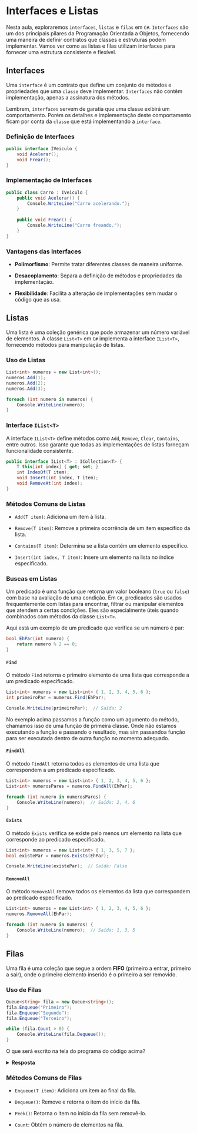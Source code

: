 # Interfaces e Listas

Nesta aula, exploraremos `interfaces`, `listas` e `filas` em `C#`. `Interfaces` são um dos principais pilares da Programação Orientada a Objetos, fornecendo uma maneira de definir contratos que classes e estruturas podem implementar. Vamos ver como as listas e filas utilizam interfaces para fornecer uma estrutura consistente e flexível.

## Interfaces

Uma `interface` é um contrato que define um conjunto de métodos e propriedades que uma `classe` deve implementar. `Interfaces` não contêm implementação, apenas a assinatura dos métodos.

Lembrem, `interfaces` servem de garatia que uma classe exibirá um comportamento. Porém os detalhes e implementação deste comportamento ficam por conta da `classe` que está implementando a `interface`.

### Definição de Interfaces

```csharp
public interface IVeiculo {
    void Acelerar();
    void Frear();
}
```

### Implementação de Interfaces

```csharp
public class Carro : IVeiculo {
    public void Acelerar() {
        Console.WriteLine("Carro acelerando.");
    }
    
    public void Frear() {
        Console.WriteLine("Carro freando.");
    }
}
```

### Vantagens das Interfaces

- **Polimorfismo**: Permite tratar diferentes classes de maneira uniforme.

- **Desacoplamento**: Separa a definição de métodos e propriedades da implementação.

- **Flexibilidade**: Facilita a alteração de implementações sem mudar o código que as usa.

## Listas

Uma lista é uma coleção genérica que pode armazenar um número variável de elementos. A classe `List<T>` em `C#` implementa a interface `IList<T>`, fornecendo métodos para manipulação de listas.

### Uso de Listas

```csharp
List<int> numeros = new List<int>();
numeros.Add(1);
numeros.Add(2);
numeros.Add(3);

foreach (int numero in numeros) {
    Console.WriteLine(numero);
}

```
### Interface `IList<T>`

A interface `IList<T>` define métodos como `Add`, `Remove`, `Clear`, `Contains`, entre outros. Isso garante que todas as implementações de listas forneçam funcionalidade consistente.

```csharp
public interface IList<T> : ICollection<T> {
    T this[int index] { get; set; }
    int IndexOf(T item);
    void Insert(int index, T item);
    void RemoveAt(int index);
}
```

### Métodos Comuns de Listas

- `Add(T item)`: Adiciona um item à lista.

- `Remove(T item)`: Remove a primeira ocorrência de um item específico da lista.

- `Contains(T item)`: Determina se a lista contém um elemento específico.

- `Insert(int index, T item)`: Insere um elemento na lista no índice especificado.

### Buscas em Listas

Um predicado é uma função que retorna um valor booleano (`true` ou `false`) com base na avaliação de uma condição. Em `C#`, predicados são usados frequentemente com listas para encontrar, filtrar ou manipular elementos que atendem a certas condições. Eles são especialmente úteis quando combinados com métodos da classe `List<T>`.

Aqui está um exemplo de um predicado que verifica se um número é par:

```csharp
bool EhPar(int numero) {
    return numero % 2 == 0;
}
```

#### `Find`
O método `Find` retorna o primeiro elemento de uma lista que corresponde a um predicado especificado.

```csharp
List<int> numeros = new List<int> { 1, 2, 3, 4, 5, 6 };
int primeiroPar = numeros.Find(EhPar);

Console.WriteLine(primeiroPar);  // Saída: 2
```

No exemplo acima passamos a função como um agumento do método, chamamos isso de uma função de primeira classe. Onde não estamos executando a função e passando o resultado, mas sim passandoa função para ser executada dentro de outra função no momento adequado.

#### `FindAll`
O método `FindAll` retorna todos os elementos de uma lista que correspondem a um predicado especificado.

```csharp
List<int> numeros = new List<int> { 1, 2, 3, 4, 5, 6 };
List<int> numerosPares = numeros.FindAll(EhPar);

foreach (int numero in numerosPares) {
    Console.WriteLine(numero);  // Saída: 2, 4, 6
}
```

#### `Exists`
O método `Exists` verifica se existe pelo menos um elemento na lista que corresponde ao predicado especificado.

```csharp
List<int> numeros = new List<int> { 1, 3, 5, 7 };
bool existePar = numeros.Exists(EhPar);

Console.WriteLine(existePar);  // Saída: False
```

#### `RemoveAll`
O método `RemoveAll` remove todos os elementos da lista que correspondem ao predicado especificado.

```csharp
List<int> numeros = new List<int> { 1, 2, 3, 4, 5, 6 };
numeros.RemoveAll(EhPar);

foreach (int numero in numeros) {
    Console.WriteLine(numero);  // Saída: 1, 3, 5
}
```

## Filas

Uma fila é uma coleção que segue a ordem **FIFO** (primeiro a entrar, primeiro a sair), onde o primeiro elemento inserido é o primeiro a ser removido. 

### Uso de Filas

```csharp
Queue<string> fila = new Queue<string>();
fila.Enqueue("Primeiro");
fila.Enqueue("Segundo");
fila.Enqueue("Terceiro");

while (fila.Count > 0) {
    Console.WriteLine(fila.Dequeue());
}
```

O que será escrito na tela do programa do código acima?

<details>
<summary><b>Resposta</b></summary>
Primeiro

Segundo

Terceiro
</details>

### Métodos Comuns de Filas

- `Enqueue(T item)`: Adiciona um item ao final da fila.

- `Dequeue()`: Remove e retorna o item do início da fila.

- `Peek()`: Retorna o item no início da fila sem removê-lo.

- `Count`: Obtém o número de elementos na fila.
